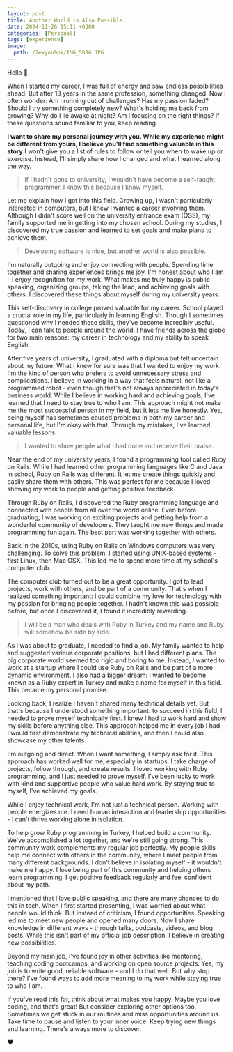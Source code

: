 ```yaml
---
layout: post
title: Another World is Also Possible.
date: 2024-11-26 15:11 +0300
categories: [Personal]
tags: [experience]
image:
  path: /7exynu9pk/IMG_5086.JPG
---
```

Hello 👋

When I started my career, I was full of energy and saw endless possibilities ahead. But after 13 years in the same profession, something changed. Now I often wonder: Am I running out of challenges? Has my passion faded? Should I try something completely new? What's holding me back from growing? Why do I lie awake at night? Am I focusing on the right things? If these questions sound familiar to you, keep reading.

**I want to share my personal journey with you. While my experience might be different from yours, I believe you'll find something valuable in this story** I won't give you a list of rules to follow or tell you when to wake up or exercise. Instead, I'll simply share how I changed and what I learned along the way.

> If I hadn't gone to university, I wouldn't have become a self-taught programmer. I know this because I know myself.

Let me explain how I got into this field. Growing up, I wasn't particularly interested in computers, but I knew I wanted a career involving them. Although I didn't score well on the university entrance exam (ÖSS), my family supported me in getting into my chosen school. During my studies, I discovered my true passion and learned to set goals and make plans to achieve them.

> Developing software is nice, but another world is also possible.

I'm naturally outgoing and enjoy connecting with people. Spending time together and sharing experiences brings me joy. I'm honest about who I am - I enjoy recognition for my work. What makes me truly happy is public speaking, organizing groups, taking the lead, and achieving goals with others. I discovered these things about myself during my university years.

This self-discovery in college proved valuable for my career. School played a crucial role in my life, particularly in learning English. Though I sometimes questioned why I needed these skills, they've become incredibly useful. Today, I can talk to people around the world. I have friends across the globe for two main reasons: my career in technology and my ability to speak English.

After five years of university, I graduated with a diploma but felt uncertain about my future. What I knew for sure was that I wanted to enjoy my work. I'm the kind of person who prefers to avoid unnecessary stress and complications. I believe in working in a way that feels natural, not like a programmed robot - even though that's not always appreciated in today's business world. While I believe in working hard and achieving goals, I've learned that I need to stay true to who I am. This approach might not make me the most successful person in my field, but it lets me live honestly. Yes, being myself has sometimes caused problems in both my career and personal life, but I'm okay with that. Through my mistakes, I've learned valuable lessons.

> I wanted to show people what I had done and receive their praise.

Near the end of my university years, I found a programming tool called Ruby on Rails. While I had learned other programming languages like C and Java in school, Ruby on Rails was different. It let me create things quickly and easily share them with others. This was perfect for me because I loved showing my work to people and getting positive feedback.

Through Ruby on Rails, I discovered the Ruby programming language and connected with people from all over the world online. Even before graduating, I was working on exciting projects and getting help from a wonderful community of developers. They taught me new things and made programming fun again. The best part was working together with others.

Back in the 2010s, using Ruby on Rails on Windows computers was very challenging. To solve this problem, I started using UNIX-based systems - first Linux, then Mac OSX. This led me to spend more time at my school's computer club.

The computer club turned out to be a great opportunity. I got to lead projects, work with others, and be part of a community. That's when I realized something important: I could combine my love for technology with my passion for bringing people together. I hadn't known this was possible before, but once I discovered it, I found it incredibly rewarding.

> I will be a man who deals with Ruby in Turkey and my name and Ruby will somehow be side by side.

As I was about to graduate, I needed to find a job. My family wanted to help and suggested various corporate positions, but I had different plans. The big corporate world seemed too rigid and boring to me. Instead, I wanted to work at a startup where I could use Ruby on Rails and be part of a more dynamic environment. I also had a bigger dream: I wanted to become known as a Ruby expert in Turkey and make a name for myself in this field. This became my personal promise.

Looking back, I realize I haven't shared many technical details yet. But that's because I understood something important: to succeed in this field, I needed to prove myself technically first. I knew I had to work hard and show my skills before anything else. This approach helped me in every job I had - I would first demonstrate my technical abilities, and then I could also showcase my other talents.

I'm outgoing and direct. When I want something, I simply ask for it. This approach has worked well for me, especially in startups. I take charge of projects, follow through, and create results. I loved working with Ruby programming, and I just needed to prove myself. I've been lucky to work with kind and supportive people who value hard work. By staying true to myself, I've achieved my goals.

While I enjoy technical work, I'm not just a technical person. Working with people energizes me. I need human interaction and leadership opportunities - I can't thrive working alone in isolation.

To help grow Ruby programming in Turkey, I helped build a community. We've accomplished a lot together, and we're still going strong. This community work complements my regular job perfectly. My people skills help me connect with others in the community, where I meet people from many different backgrounds. I don't believe in isolating myself - it wouldn't make me happy. I love being part of this community and helping others learn programming. I get positive feedback regularly and feel confident about my path.

I mentioned that I love public speaking, and there are many chances to do this in tech. When I first started presenting, I was worried about what people would think. But instead of criticism, I found opportunities. Speaking led me to meet new people and opened many doors. Now I share knowledge in different ways - through talks, podcasts, videos, and blog posts. While this isn't part of my official job description, I believe in creating new possibilities.

Beyond my main job, I've found joy in other activities like mentoring, teaching coding bootcamps, and working on open source projects. Yes, my job is to write good, reliable software - and I do that well. But why stop there? I've found ways to add more meaning to my work while staying true to who I am.

If you've read this far, think about what makes you happy. Maybe you love coding, and that's great! But consider exploring other options too. Sometimes we get stuck in our routines and miss opportunities around us. Take time to pause and listen to your inner voice. Keep trying new things and learning. There's always more to discover.

❤️